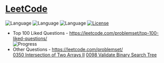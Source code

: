 # [LeetCode](https://leetcode.com/problemset/algorithms/)
![Language](https://img.shields.io/badge/Language-C++%2011-yellow) ![Language](https://img.shields.io/badge/Language-JavaScript-yellow) ![Language](https://img.shields.io/badge/Language-Python-yellow) [![License](https://img.shields.io/badge/License-MIT-blue.svg)](./LICENSE)
* Top 100 Liked Questions - https://leetcode.com/problemset/top-100-liked-questions/  
  ![Progress](https://img.shields.io/badge/Progress-47%20%2F%20100-ff69b4.svg)
* Other Questions - https://leetcode.com/problemset/  
[0350 Intersection of Two Arrays II](https://leetcode.com/problems/intersection-of-two-arrays-ii/)
[0098 Validate Binary Search Tree](https://leetcode.com/problems/validate-binary-search-tree/)
